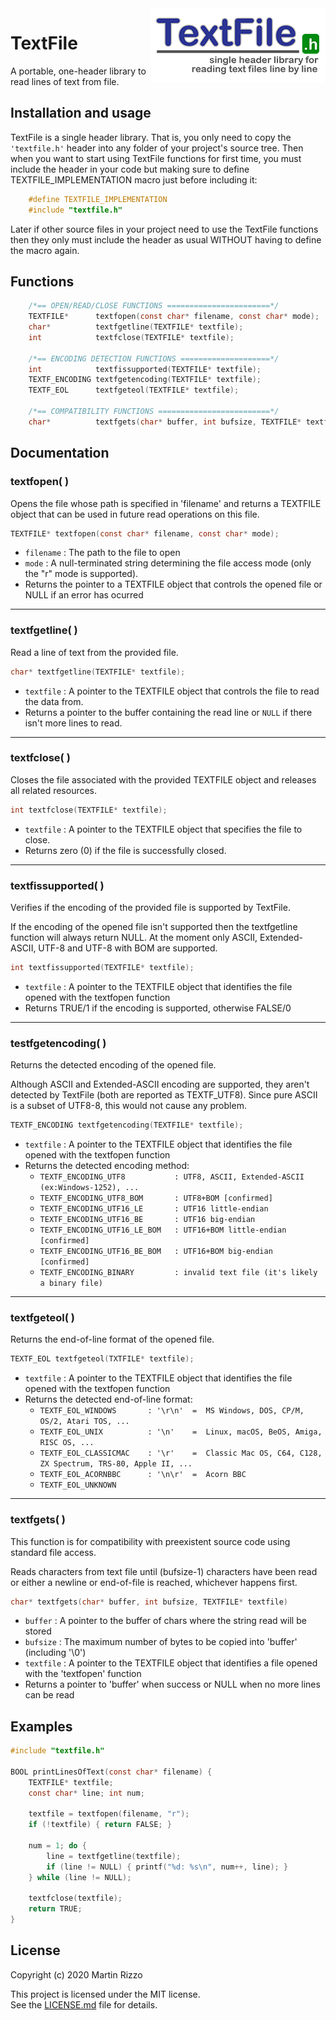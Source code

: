 <img alt="TextFile logo" src="develop/TextFile.png" align="right"/>


TextFile
========

A portable, one-header library to read lines of text from file.


Installation and usage
----------------------
TextFile is a single header library. That is, you only need to copy the `'textfile.h'` header into any folder of your project's source tree. Then when you want to start using TextFile functions for first time, you must include the header in your code but making sure to define TEXTFILE_IMPLEMENTATION macro just before including it:

```C
    #define TEXTFILE_IMPLEMENTATION
    #include "textfile.h"
```

Later if other source files in your project need to use the TextFile functions then they only must include the header as usual WITHOUT having to define the macro again.

Functions
---------

```C
    /*== OPEN/READ/CLOSE FUNCTIONS =======================*/
    TEXTFILE*      textfopen(const char* filename, const char* mode);
    char*          textfgetline(TEXTFILE* textfile);
    int            textfclose(TEXTFILE* textfile);
    
    /*== ENCODING DETECTION FUNCTIONS ====================*/
    int            textfissupported(TEXTFILE* textfile);
    TEXTF_ENCODING textfgetencoding(TEXTFILE* textfile);
    TEXTF_EOL      textfgeteol(TEXTFILE* textfile);
    
    /*== COMPATIBILITY FUNCTIONS =========================*/
    char*          textfgets(char* buffer, int bufsize, TEXTFILE* textfile);
```

Documentation
-------------

### textfopen( )

Opens the file whose path is specified in 'filename' and returns a TEXTFILE object that can be used in future read operations on this file.

```C
TEXTFILE* textfopen(const char* filename, const char* mode);
```
  * `filename` : The path to the file to open
  * `mode` : A null-terminated string determining the file access mode (only the "r" mode is supported).
  * Returns the pointer to a TEXTFILE object that controls the opened file or NULL if an error has ocurred

--------------------------------------------------
### textfgetline( )

Read a line of text from the provided file.

```C
char* textfgetline(TEXTFILE* textfile);
```

 * `textfile` : A pointer to the TEXTFILE object that controls the file to read the data from.
 * Returns a pointer to the buffer containing the read line or `NULL` if there isn't more lines to read.

-----------------------------
### textfclose( )

Closes the file associated with the provided TEXTFILE object and releases all related resources.

```C
int textfclose(TEXTFILE* textfile);
```

 * `textfile` : A pointer to the TEXTFILE object that specifies the file to close.
 * Returns zero (0) if the file is successfully closed.

--------------------------------------------------
### textfissupported( )

Verifies if the encoding of the provided file is supported by TextFile.

If the encoding of the opened file isn't supported then the textfgetline function will always return NULL. At the moment only ASCII, Extended-ASCII, UTF-8 and UTF-8 with BOM are supported.

```C
int textfissupported(TEXTFILE* textfile);
```

 * `textfile` : A pointer to the TEXTFILE object that identifies the file opened with the textfopen function
 * Returns TRUE/1 if the encoding is supported, otherwise FALSE/0


--------------------------------------------------
### testfgetencoding( )

Returns the detected encoding of the opened file.

Although ASCII and Extended-ASCII encoding are supported, they aren't detected by TextFile (both are reported as TEXTF_UTF8). Since pure ASCII is a subset of UTF8-8, this would not cause any problem.

```C
TEXTF_ENCODING textfgetencoding(TEXTFILE* textfile);
```

 * `textfile` : A pointer to the TEXTFILE object that identifies the file opened with the textfopen function
 * Returns the detected encoding method:
      * `TEXTF_ENCODING_UTF8           : UTF8, ASCII, Extended-ASCII (ex:Windows-1252), ...`
      * `TEXTF_ENCODING_UTF8_BOM       : UTF8+BOM [confirmed]                              `
      * `TEXTF_ENCODING_UTF16_LE       : UTF16 little-endian                               `
      * `TEXTF_ENCODING_UTF16_BE       : UTF16 big-endian                                  `
      * `TEXTF_ENCODING_UTF16_LE_BOM   : UTF16+BOM little-endian [confirmed]               `
      * `TEXTF_ENCODING_UTF16_BE_BOM   : UTF16+BOM big-endian [confirmed]                  `
      * `TEXTF_ENCODING_BINARY         : invalid text file (it's likely a binary file)     `



--------------------------------------------------
### textfgeteol( )

Returns the end-of-line format of the opened file.

```C
TEXTF_EOL textfgeteol(TXTFILE* textfile);
```

 * `textfile` : A pointer to the TEXTFILE object that identifies the file opened with the textfopen function
 * Returns the detected end-of-line format:
      * `TEXTF_EOL_WINDOWS       : '\r\n'  =  MS Windows, DOS, CP/M, OS/2, Atari TOS, ...`
      * `TEXTF_EOL_UNIX          : '\n'    =  Linux, macOS, BeOS, Amiga, RISC OS, ...`
      * `TEXTF_EOL_CLASSICMAC    : '\r'    =  Classic Mac OS, C64, C128, ZX Spectrum, TRS-80, Apple II, ...`
      * `TEXTF_EOL_ACORNBBC      : '\n\r'  =  Acorn BBC `
      * `TEXTF_EOL_UNKNOWN`


--------------------------------------------------
### textfgets( )

This function is for compatibility with preexistent source code using standard file access.

Reads characters from text file until (bufsize-1) characters have been read or either a newline or end-of-file is reached, whichever happens first.

```C
char* textfgets(char* buffer, int bufsize, TEXTFILE* textfile)
```

 * `buffer` : A pointer to the buffer of chars where the string read will be stored
 * `bufsize` : The maximum number of bytes to be copied into 'buffer' (including '\0')
 * `textfile` : A pointer to the TEXTFILE object that identifies a file opened with the 'textfopen' function
 * Returns a pointer to 'buffer' when success or NULL when no more lines can be read
 


Examples
--------

```C
#include "textfile.h"

BOOL printLinesOfText(const char* filename) {
    TEXTFILE* textfile;
    const char* line; int num;
    
    textfile = textfopen(filename, "r");
    if (!textfile) { return FALSE; }
    
    num = 1; do {
        line = textfgetline(textfile);
        if (line != NULL) { printf("%d: %s\n", num++, line); }
    } while (line != NULL);
    
    textfclose(textfile);
    return TRUE;
}

```

License
-------

Copyright (c) 2020 Martin Rizzo

This project is licensed under the MIT license.  
See the [LICENSE.md]("LICENSE.md") file for details.

